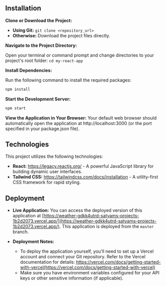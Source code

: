 ## Installation

**Clone or Download the Project:**

* **Using Git:** `git clone <repository_url>`
* **Otherwise:** Download the project files directly.

**Navigate to the Project Directory:**

Open your terminal or command prompt and change directories to your project's root folder: `cd my-react-app`

**Install Dependencies:**

Run the following command to install the required packages:

```bash
npm install
```

**Start the Development Server:**
```bash
npm start
```
**View the Application in Your Browser:**
Your default web browser should automatically open the application at http://localhost:3000 (or the port specified in your package.json file).

## Technologies

This project utilizes the following technologies:

* **React:** https://legacy.reactjs.org/ - A powerful JavaScript library for building dynamic user interfaces.
* **Tailwind CSS:** https://tailwindcss.com/docs/installation - A utility-first CSS framework for rapid styling.
  
## Deployment

* **Live Application:** You can access the deployed version of this application at [https://weather-gdkk4utrd-satyams-projects-1b2d2073.vercel.app/](https://weather-gdkk4utrd-satyams-projects-1b2d2073.vercel.app/). This application is deployed from the `master` branch.

* **Deployment Notes:**
    - To deploy the application yourself, you'll need to set up a Vercel account and connect your Git repository. Refer to the Vercel documentation for details: https://vercel.com/docs/getting-started-with-vercel(https://vercel.com/docs/getting-started-with-vercel)
    - Make sure you have environment variables configured for your API keys or other sensitive information (if applicable).

